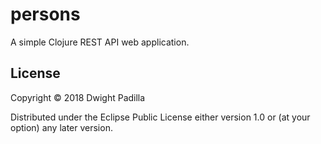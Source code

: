 # persons

A simple Clojure REST API web application.

## License

Copyright © 2018 Dwight Padilla

Distributed under the Eclipse Public License either version 1.0 or (at
your option) any later version.
